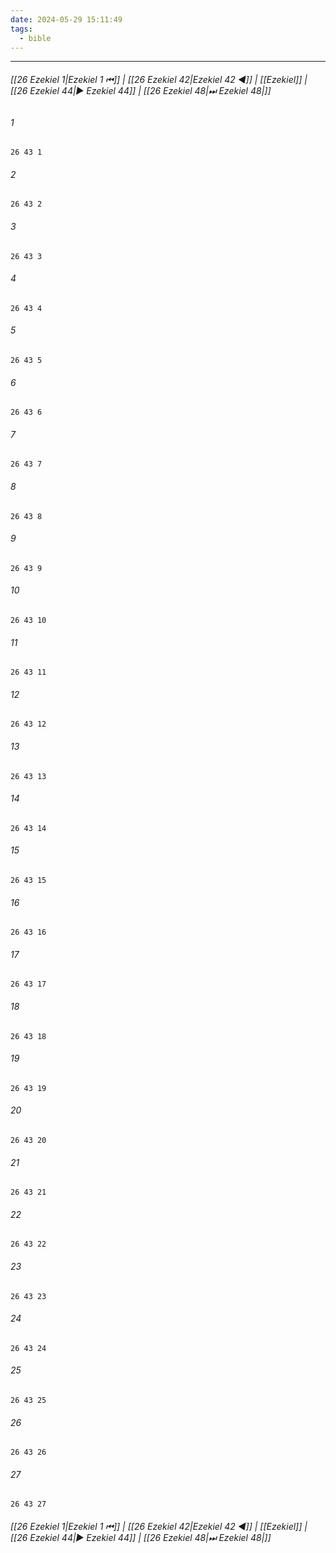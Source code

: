 ```yaml
---
date: 2024-05-29 15:11:49
tags:
  - bible
---
```

___

###### [[26 Ezekiel 1|Ezekiel 1 ⏮]] | [[26 Ezekiel 42|Ezekiel 42 ◀]] | [[Ezekiel]] | [[26 Ezekiel 44|▶ Ezekiel 44]] | [[26 Ezekiel 48|⏭ Ezekiel 48|]]

###### 1
``` verse
26 43 1 
```
###### 2
``` verse
26 43 2 
```
###### 3
``` verse
26 43 3 
```
###### 4
``` verse
26 43 4 
```
###### 5
``` verse
26 43 5 
```
###### 6
``` verse
26 43 6 
```
###### 7
``` verse
26 43 7 
```
###### 8
``` verse
26 43 8 
```
###### 9
``` verse
26 43 9 
```
###### 10
``` verse
26 43 10 
```
###### 11
``` verse
26 43 11 
```
###### 12
``` verse
26 43 12 
```
###### 13
``` verse
26 43 13 
```
###### 14
``` verse
26 43 14 
```
###### 15
``` verse
26 43 15 
```
###### 16
``` verse
26 43 16 
```
###### 17
``` verse
26 43 17 
```
###### 18
``` verse
26 43 18 
```
###### 19
``` verse
26 43 19 
```
###### 20
``` verse
26 43 20 
```
###### 21
``` verse
26 43 21 
```
###### 22
``` verse
26 43 22 
```
###### 23
``` verse
26 43 23 
```
###### 24
``` verse
26 43 24 
```
###### 25
``` verse
26 43 25 
```
###### 26
``` verse
26 43 26 
```
###### 27
``` verse
26 43 27 
```

###### [[26 Ezekiel 1|Ezekiel 1 ⏮]] | [[26 Ezekiel 42|Ezekiel 42 ◀]] | [[Ezekiel]] | [[26 Ezekiel 44|▶ Ezekiel 44]] | [[26 Ezekiel 48|⏭ Ezekiel 48|]]

